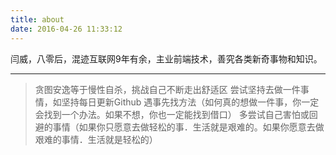 ```yaml
---
title: about
date: 2016-04-26 11:33:12
---
```

闫威，八零后，混迹互联网9年有余，主业前端技术，善究各类新奇事物和知识。

---
> 贪图安逸等于慢性自杀，挑战自己不断走出舒适区
> 尝试坚持去做一件事情，如坚持每日更新Github
> 遇事先找方法（如何真的想做一件事，你一定会找到一个办法。如果不想，你也一定能找到借口）
> 多尝试自己害怕或回避的事情（如果你只愿意去做轻松的事．生活就是艰难的。如果你愿意去做艰难的事情．生活就是轻松的）
